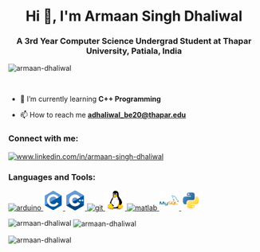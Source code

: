 
<h1 align="center">Hi 👋, I'm Armaan Singh Dhaliwal</h1>
<h3 align="center">A 3rd Year Computer Science Undergrad Student at Thapar University, Patiala, India</h3>

<p align="left"> <img src="https://komarev.com/ghpvc/?username=armaan-dhaliwal&label=Profile%20views&color=da1010&style=plastic" alt="armaan-dhaliwal" /> </p>

<p align="left"> <a href="https://twitter.com/" target="blank"><img src="https://img.shields.io/twitter/follow/?logo=twitter&style=for-the-badge" alt="" /></a> </p>

- 🌱 I’m currently learning **C++ Programming**

- 📫 How to reach me **adhaliwal_be20@thapar.edu**

<h3 align="left">Connect with me:</h3>
<p align="left">
<a href="https://linkedin.com/in/www.linkedin.com/in/armaan-singh-dhaliwal" target="blank"><img align="center" src="https://raw.githubusercontent.com/rahuldkjain/github-profile-readme-generator/master/src/images/icons/Social/linked-in-alt.svg" alt="www.linkedin.com/in/armaan-singh-dhaliwal" height="30" width="40" /></a>
</p>

<h3 align="left">Languages and Tools:</h3>
<p align="left"> <a href="https://www.arduino.cc/" target="_blank" rel="noreferrer"> <img src="https://cdn.worldvectorlogo.com/logos/arduino-1.svg" alt="arduino" width="40" height="40"/> </a> <a href="https://www.cprogramming.com/" target="_blank" rel="noreferrer"> <img src="https://raw.githubusercontent.com/devicons/devicon/master/icons/c/c-original.svg" alt="c" width="40" height="40"/> </a> <a href="https://www.w3schools.com/cpp/" target="_blank" rel="noreferrer"> <img src="https://raw.githubusercontent.com/devicons/devicon/master/icons/cplusplus/cplusplus-original.svg" alt="cplusplus" width="40" height="40"/> </a> <a href="https://git-scm.com/" target="_blank" rel="noreferrer"> <img src="https://www.vectorlogo.zone/logos/git-scm/git-scm-icon.svg" alt="git" width="40" height="40"/> </a> <a href="https://www.linux.org/" target="_blank" rel="noreferrer"> <img src="https://raw.githubusercontent.com/devicons/devicon/master/icons/linux/linux-original.svg" alt="linux" width="40" height="40"/> </a> <a href="https://www.mathworks.com/" target="_blank" rel="noreferrer"> <img src="https://upload.wikimedia.org/wikipedia/commons/2/21/Matlab_Logo.png" alt="matlab" width="40" height="40"/> </a> <a href="https://www.mysql.com/" target="_blank" rel="noreferrer"> <img src="https://raw.githubusercontent.com/devicons/devicon/master/icons/mysql/mysql-original-wordmark.svg" alt="mysql" width="40" height="40"/> </a> <a href="https://www.python.org" target="_blank" rel="noreferrer"> <img src="https://raw.githubusercontent.com/devicons/devicon/master/icons/python/python-original.svg" alt="python" width="40" height="40"/> </a> </p>

<p><img align="left" src="https://github-readme-stats.vercel.app/api/top-langs?username=armaan-dhaliwal&show_icons=true&locale=en&layout=compact" alt="armaan-dhaliwal" /></p>

<p>&nbsp;<img align="center" src="https://github-readme-stats.vercel.app/api?username=armaan-dhaliwal&show_icons=true&locale=en" alt="armaan-dhaliwal" /></p>

<p><img align="center" src="https://github-readme-streak-stats.herokuapp.com/?user=armaan-dhaliwal&" alt="armaan-dhaliwal" /></p>
